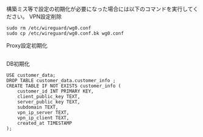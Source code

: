構築ミス等で設定の初期化が必要になった場合には以下のコマンドを実行してください。
VPN設定削除

```
sudo rm /etc/wireguard/wg0.conf
sudo cp /etc/wireguard/wg0.conf.bk wg0.conf

```
Proxy設定初期化
```

```
DB初期化
```
USE customer_data;
DROP TABLE customer_data.customer_info ;
CREATE TABLE IF NOT EXISTS customer_info (
    customer_id INT PRIMARY KEY,
    client_public_key TEXT,
    server_public_key TEXT,
    subdomain TEXT,
    vpn_ip_server TEXT,
    vpn_ip_client TEXT,
    created_at TIMESTAMP
);
```
